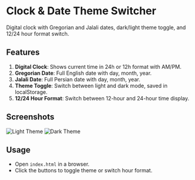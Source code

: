 # Clock & Date Theme Switcher

Digital clock with Gregorian and Jalali dates, dark/light theme toggle, and 12/24 hour format switch.

## Features
1. **Digital Clock**: Shows current time in 24h or 12h format with AM/PM.
2. **Gregorian Date**: Full English date with day, month, year.
3. **Jalali Date**: Full Persian date with day, month, year.
4. **Theme Toggle**: Switch between light and dark mode, saved in localStorage.
5. **12/24 Hour Format**: Switch between 12-hour and 24-hour time display.

## Screenshots
![Light Theme](screenshots/themeLight.png)
![Dark Theme](screenshots/themeDark.png)

## Usage
- Open `index.html` in a browser.
- Click the buttons to toggle theme or switch hour format.
